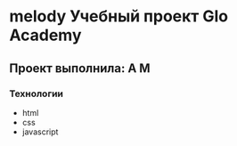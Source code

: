 # melody Учебный проект Glo Academy
## Проект выполнила: А М

### Технологии
 - html
 - css
 - javascript
